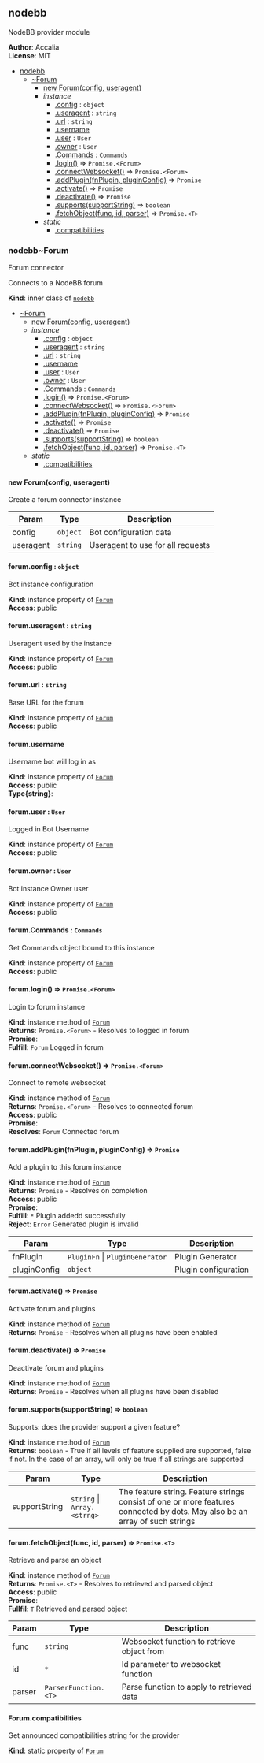 <a name="sockbot.providers.module_nodebb"></a>

## nodebb
NodeBB provider module

**Author**: Accalia  
**License**: MIT  

* [nodebb](#sockbot.providers.module_nodebb)
    * [~Forum](#sockbot.providers.module_nodebb..Forum)
        * [new Forum(config, useragent)](#new_sockbot.providers.module_nodebb..Forum_new)
        * _instance_
            * [.config](#sockbot.providers.module_nodebb..Forum+config) : <code>object</code>
            * [.useragent](#sockbot.providers.module_nodebb..Forum+useragent) : <code>string</code>
            * [.url](#sockbot.providers.module_nodebb..Forum+url) : <code>string</code>
            * [.username](#sockbot.providers.module_nodebb..Forum+username)
            * [.user](#sockbot.providers.module_nodebb..Forum+user) : <code>User</code>
            * [.owner](#sockbot.providers.module_nodebb..Forum+owner) : <code>User</code>
            * [.Commands](#sockbot.providers.module_nodebb..Forum+Commands) : <code>Commands</code>
            * [.login()](#sockbot.providers.module_nodebb..Forum+login) ⇒ <code>Promise.&lt;Forum&gt;</code>
            * [.connectWebsocket()](#sockbot.providers.module_nodebb..Forum+connectWebsocket) ⇒ <code>Promise.&lt;Forum&gt;</code>
            * [.addPlugin(fnPlugin, pluginConfig)](#sockbot.providers.module_nodebb..Forum+addPlugin) ⇒ <code>Promise</code>
            * [.activate()](#sockbot.providers.module_nodebb..Forum+activate) ⇒ <code>Promise</code>
            * [.deactivate()](#sockbot.providers.module_nodebb..Forum+deactivate) ⇒ <code>Promise</code>
            * [.supports(supportString)](#sockbot.providers.module_nodebb..Forum+supports) ⇒ <code>boolean</code>
            * [.fetchObject(func, id, parser)](#sockbot.providers.module_nodebb..Forum+fetchObject) ⇒ <code>Promise.&lt;T&gt;</code>
        * _static_
            * [.compatibilities](#sockbot.providers.module_nodebb..Forum.compatibilities)

<a name="sockbot.providers.module_nodebb..Forum"></a>

### nodebb~Forum
Forum connector

Connects to a NodeBB forum

**Kind**: inner class of <code>[nodebb](#sockbot.providers.module_nodebb)</code>  

* [~Forum](#sockbot.providers.module_nodebb..Forum)
    * [new Forum(config, useragent)](#new_sockbot.providers.module_nodebb..Forum_new)
    * _instance_
        * [.config](#sockbot.providers.module_nodebb..Forum+config) : <code>object</code>
        * [.useragent](#sockbot.providers.module_nodebb..Forum+useragent) : <code>string</code>
        * [.url](#sockbot.providers.module_nodebb..Forum+url) : <code>string</code>
        * [.username](#sockbot.providers.module_nodebb..Forum+username)
        * [.user](#sockbot.providers.module_nodebb..Forum+user) : <code>User</code>
        * [.owner](#sockbot.providers.module_nodebb..Forum+owner) : <code>User</code>
        * [.Commands](#sockbot.providers.module_nodebb..Forum+Commands) : <code>Commands</code>
        * [.login()](#sockbot.providers.module_nodebb..Forum+login) ⇒ <code>Promise.&lt;Forum&gt;</code>
        * [.connectWebsocket()](#sockbot.providers.module_nodebb..Forum+connectWebsocket) ⇒ <code>Promise.&lt;Forum&gt;</code>
        * [.addPlugin(fnPlugin, pluginConfig)](#sockbot.providers.module_nodebb..Forum+addPlugin) ⇒ <code>Promise</code>
        * [.activate()](#sockbot.providers.module_nodebb..Forum+activate) ⇒ <code>Promise</code>
        * [.deactivate()](#sockbot.providers.module_nodebb..Forum+deactivate) ⇒ <code>Promise</code>
        * [.supports(supportString)](#sockbot.providers.module_nodebb..Forum+supports) ⇒ <code>boolean</code>
        * [.fetchObject(func, id, parser)](#sockbot.providers.module_nodebb..Forum+fetchObject) ⇒ <code>Promise.&lt;T&gt;</code>
    * _static_
        * [.compatibilities](#sockbot.providers.module_nodebb..Forum.compatibilities)

<a name="new_sockbot.providers.module_nodebb..Forum_new"></a>

#### new Forum(config, useragent)
Create a forum connector instance


| Param | Type | Description |
| --- | --- | --- |
| config | <code>object</code> | Bot configuration data |
| useragent | <code>string</code> | Useragent to use for all requests |

<a name="sockbot.providers.module_nodebb..Forum+config"></a>

#### forum.config : <code>object</code>
Bot instance configuration

**Kind**: instance property of <code>[Forum](#sockbot.providers.module_nodebb..Forum)</code>  
**Access**: public  
<a name="sockbot.providers.module_nodebb..Forum+useragent"></a>

#### forum.useragent : <code>string</code>
Useragent used by the instance

**Kind**: instance property of <code>[Forum](#sockbot.providers.module_nodebb..Forum)</code>  
**Access**: public  
<a name="sockbot.providers.module_nodebb..Forum+url"></a>

#### forum.url : <code>string</code>
Base URL for the forum

**Kind**: instance property of <code>[Forum](#sockbot.providers.module_nodebb..Forum)</code>  
**Access**: public  
<a name="sockbot.providers.module_nodebb..Forum+username"></a>

#### forum.username
Username bot will log in as

**Kind**: instance property of <code>[Forum](#sockbot.providers.module_nodebb..Forum)</code>  
**Access**: public  
**Type{string}**:   
<a name="sockbot.providers.module_nodebb..Forum+user"></a>

#### forum.user : <code>User</code>
Logged in Bot Username

**Kind**: instance property of <code>[Forum](#sockbot.providers.module_nodebb..Forum)</code>  
**Access**: public  
<a name="sockbot.providers.module_nodebb..Forum+owner"></a>

#### forum.owner : <code>User</code>
Bot instance Owner user

**Kind**: instance property of <code>[Forum](#sockbot.providers.module_nodebb..Forum)</code>  
**Access**: public  
<a name="sockbot.providers.module_nodebb..Forum+Commands"></a>

#### forum.Commands : <code>Commands</code>
Get Commands object bound to this instance

**Kind**: instance property of <code>[Forum](#sockbot.providers.module_nodebb..Forum)</code>  
**Access**: public  
<a name="sockbot.providers.module_nodebb..Forum+login"></a>

#### forum.login() ⇒ <code>Promise.&lt;Forum&gt;</code>
Login to forum instance

**Kind**: instance method of <code>[Forum](#sockbot.providers.module_nodebb..Forum)</code>  
**Returns**: <code>Promise.&lt;Forum&gt;</code> - Resolves to logged in forum  
**Promise**:   
**Fulfill**: <code>Forum</code> Logged in forum  
<a name="sockbot.providers.module_nodebb..Forum+connectWebsocket"></a>

#### forum.connectWebsocket() ⇒ <code>Promise.&lt;Forum&gt;</code>
Connect to remote websocket

**Kind**: instance method of <code>[Forum](#sockbot.providers.module_nodebb..Forum)</code>  
**Returns**: <code>Promise.&lt;Forum&gt;</code> - Resolves to connected forum  
**Access**: public  
**Promise**:   
**Resolves**: <code>Forum</code> Connected forum  
<a name="sockbot.providers.module_nodebb..Forum+addPlugin"></a>

#### forum.addPlugin(fnPlugin, pluginConfig) ⇒ <code>Promise</code>
Add a plugin to this forum instance

**Kind**: instance method of <code>[Forum](#sockbot.providers.module_nodebb..Forum)</code>  
**Returns**: <code>Promise</code> - Resolves on completion  
**Access**: public  
**Promise**:   
**Fulfill**: <code>\*</code> Plugin addedd successfully  
**Reject**: <code>Error</code> Generated plugin is invalid  

| Param | Type | Description |
| --- | --- | --- |
| fnPlugin | <code>PluginFn</code> &#124; <code>PluginGenerator</code> | Plugin Generator |
| pluginConfig | <code>object</code> | Plugin configuration |

<a name="sockbot.providers.module_nodebb..Forum+activate"></a>

#### forum.activate() ⇒ <code>Promise</code>
Activate forum and plugins

**Kind**: instance method of <code>[Forum](#sockbot.providers.module_nodebb..Forum)</code>  
**Returns**: <code>Promise</code> - Resolves when all plugins have been enabled  
<a name="sockbot.providers.module_nodebb..Forum+deactivate"></a>

#### forum.deactivate() ⇒ <code>Promise</code>
Deactivate forum and plugins

**Kind**: instance method of <code>[Forum](#sockbot.providers.module_nodebb..Forum)</code>  
**Returns**: <code>Promise</code> - Resolves when all plugins have been disabled  
<a name="sockbot.providers.module_nodebb..Forum+supports"></a>

#### forum.supports(supportString) ⇒ <code>boolean</code>
Supports: does the provider support a given feature?

**Kind**: instance method of <code>[Forum](#sockbot.providers.module_nodebb..Forum)</code>  
**Returns**: <code>boolean</code> - True if all levels of feature supplied are supported,
     false if not. In the case of an array, will only be true if all
     strings are supported  

| Param | Type | Description |
| --- | --- | --- |
| supportString | <code>string</code> &#124; <code>Array.&lt;strng&gt;</code> | The feature string.      Feature strings consist of one or more features connected by dots.      May also be an array of such strings |

<a name="sockbot.providers.module_nodebb..Forum+fetchObject"></a>

#### forum.fetchObject(func, id, parser) ⇒ <code>Promise.&lt;T&gt;</code>
Retrieve and parse an object

**Kind**: instance method of <code>[Forum](#sockbot.providers.module_nodebb..Forum)</code>  
**Returns**: <code>Promise.&lt;T&gt;</code> - Resolves to retrieved and parsed object  
**Access**: public  
**Promise**:   
**Fullfil**: <code>T</code> Retrieved and parsed object  

| Param | Type | Description |
| --- | --- | --- |
| func | <code>string</code> | Websocket function to retrieve object from |
| id | <code>\*</code> | Id parameter to websocket function |
| parser | <code>ParserFunction.&lt;T&gt;</code> | Parse function to apply to retrieved data |

<a name="sockbot.providers.module_nodebb..Forum.compatibilities"></a>

#### Forum.compatibilities
Get announced compatibilities string for the provider

**Kind**: static property of <code>[Forum](#sockbot.providers.module_nodebb..Forum)</code>  
